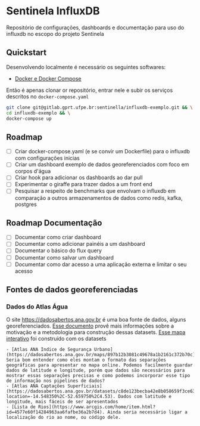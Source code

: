 # Sentinela InfluxDB

Repositório de configurações, dashboards e documentação para uso do influxdb
no escopo do projeto Sentinela

## Quickstart

Desenvolvendo localmente é necessário os seguintes softwares:

- [Docker e Docker Compose](/#)

Então é apenas clonar or repositório, entrar nele e subir os serviços descritos
no `docker-compose.yaml`

```bash
git clone git@gitlab.gprt.ufpe.br:sentinella/influxdb-exemplo.git && \
cd influxdb-exemplo && \
docker-compose up
```

## Roadmap

- [ ] Criar docker-compose.yaml (e se convir um Dockerfile) para o influxdb com configurações inicias
- [ ] Criar um dashboard exemplo de dados georeferenciados com foco em corpos d'água
- [ ] Criar hook para adicionar os dashboards ao dar pull
- [ ] Experimentar o giraffe para trazer dados a um front end
- [ ] Pesquisar a respeito de benchmarks que envolvam o influxdb em comparação a outros armazenamentos de dados como redis, kafka, postgres

## Roadmap Documentação

- [ ] Documentar como criar dashboard
- [ ] Documentar como adicionar painéis a um dashboard
- [ ] Documentar o básico do flux query
- [ ] Documentar como salvar um dashboard
- [ ] Documentar como dar acesso a uma aplicação externa e limitar o seu acesso

## Fontes de dados georeferenciadas

### Dados do Atlas Água

O site <https://dadosabertos.ana.gov.br> é uma boa fonte de dados, alguns georeferenciados.
[Esse documento](https://biblioteca.ana.gov.br/sophia_web/asp/download.asp?codigo=151307&tipo_midia=2&iIndexSrv=1&iUsuario=0&obra=90683&tipo=1&iBanner=0&iIdioma=0) provê mais informações sobre a motivação e a metodologia para construção dessas datasets.
[Esse mapa interativo](https://portal1.snirh.gov.br/ana/apps/webappviewer/index.html?id=9533a92615b84880b6a7263b6568708b) foi construído com os datasets

    - [Atlas ANA Índice de Segurança Urbano](https://dadosabertos.ana.gov.br/maps/897b12b3081c49678a1b2161c372b70c). Seria bom entender como eles montam o formato das separações geográficas para apresentar no mapa online. Podemos facilmente guardar dados de latitude e longitude, porém que dados são necessários para mostrar essas separações precisas e como podemos incorporar esse tipo de informação nos pipelines de dados?
    - [Atlas ANA Captações Superficiais](https://dadosabertos.ana.gov.br/datasets/c8de123becba42e8b058659f3ce632af_1/explore?location=-14.548350%2C-52.659750%2C4.53). Dados com latitude e longitude, mais fáceis de ser apresentados
    - [Lista de Rios](https://www.arcgis.com/home/item.html?id=4577e60f14284963aa6fafbe36a2b7d4). Ainda seria necessário ligar a localização do rio ao nome, ou código dele.
